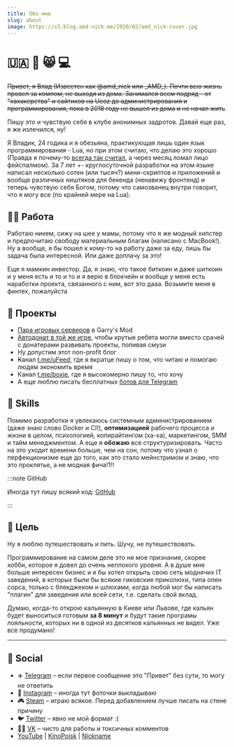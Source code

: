 ```yaml
---
title: Обо мне
slug: about
image: https://s3.blog.amd-nick.me/2020/02/amd_nick-cover.jpg
---
```



# 🇺🇦 👹 😸 💻

~~Привет, я Влад (Известен как @amd\_nick или \_AMD\_). Почти всю жизнь провел за компом, не выходя из дома. Занимался всем подряд - от "хахакерства" и сайтиков на Ucoz до администрирования и программирования, пока в 2018 году не вышел из дома и не начал жить~~

Пишу это и чувствую себя в клубе анонимных задротов. Давай еще раз, я же излечился, ну!

Я Владик, 24 годика и я обезьяна, практикующая лишь один язык программирования - Lua, но при этом считаю, что делаю это хорошо (Правда я почему-то [всегда так считал](https://t.me/boxie/146), а через месяц ломал лицо фейспалмом). За 7 лет +- круглосуточной разработки на этом языке написал несколько сотен (или тысяч?) мини-скриптов и приложений и вообще различных ништяков для бекенда (ненавижу фронтенд) и теперь чувствую себя Богом, потому что самозванец внутри говорит, что я могу все (по крайней мере на Lua).

## 👋💦 Работа

Работаю никем, сижу на шее у мамы, потому что я же модный хипстер и предпочитаю свободу материальным благам (написано с MacBook!). Ну а вообще, я бы пошел к кому-то на работу даже за еду, лишь бы задача была интересной. Или даже доплачу за это!

Еще я мамкин инвестор. Да, я знаю, что такое биткоин и даже шиткоин и у меня есть и то и то и я верю в блокчейн и вообще у меня есть наработки проекта, связанного с ним, вот это дааа. Возьмите меня в финтех, пожалуйста

## 🤡 Проекты

- [Пара игровых серверов](https://vk.com/trigonim) в Garry's Mod
- [Автодонат в той же игре](kak-mi-delali-avtodonat-dlya-garrys-mod), чтобы крутые ребята могли вместо срачей с донатерами развивать проекты, попивая смузи
- Ну допустим этот non-profit блог
- ~~К~~анал [t.me/uFeed](https://t.me/uFeed), где я вкратце пишу о том, что читаю и помогаю людям экономить время
- Канал [t.me/boxie](https://t.me/boxie), где я высокомерно пишу то, что хочу
- А еще люблю писать бесплатных [ботов для Telegram](/docs/telegram/bots)

## 🤬 Skills

Помимо разработки я увлекаюсь системным администрированием (даже знаю слово Docker и CI!), **оптимизацией** рабочего процесса и жизни в целом, психологией, копирайтингом (ха-ха), маркетингом, SMM и тайм менеджментом. А еще я **обожаю** все структуризировать. Часто на это уходит времени больше, чем на сон, потому что узнал о перфекционизме еще до того, как это стало мейнстримом и знаю, что это проклятье, а не модная фича!1!!

:::note GitHub

Иногда тут пишу всякий код: [GitHub](https://github.com/AMD-NICK)

:::

## 🍺 Цель

Ну я люблю путешествовать и пить. Шучу, не путешествовать.

Программирование на самом деле это не мое признание, скорее хобби, которое я довел до очень неплохого уровня. А в душе мне больше интересен бизнес и я бы хотел открыть свою сеть моднячих IT заведений, в которых были бы всякие гиковские приколюхи, типа опен сорса, только с блекджеком и шлюхами, когда любой мог бы написать "плагин" для заведения или всей сети, т.е. сделать свой вклад.

Думаю, когда-то открою кальянную в Киеве или Львове, где кальян будет выноситься готовым **за 8 минут** и будут такие програмы лояльности, которых ни в одной из десятков кальянных не видел. Уже все продумано!

* * *

## 📣 Social

- ✈️ [Telegram](https://t.me/amd_nick) – если первое сообщение это "Привет" без сути, то могу не ответить
- 📸 [Instagram](https://instagram.com/amd_nick) – иногда тут фоточки выкладываю
- 🎮 [Steam](https://steamcommunity.com/profiles/76561198071463189) – играю всякое. Перед добавлением лучше писать на стене причину
- 🐦 [Twitter](https://twitter.com/amd_nick) – явно не мой формат :(
- 👮‍♀️ [VK](https://vk.me/amd_nick) – чисто для работы и токсичных комментов
- [YouTube](https://www.youtube.com/user/AMDMin) | [KinoPoisk](https://mykp.ru/amd) | [Nickname](https://nick-name.ru/nickname/amd)

